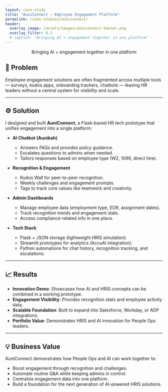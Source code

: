 ```yaml
---
layout: case-study
title: "AuniConnect – Employee Engagement Platform"
permalink: /case-studies/auniconnect/
header:
  overlay_image: /assets/images/auniconnect-banner.png
  overlay_filter: 0.3
  # caption: "Bringing AI + engagement together in one platform"
---
```


<p class="page__lead" style="text-align:center;">
  Bringing AI + engagement together in one platform
</p>

## 📌 Problem  
Employee engagement solutions are often fragmented across multiple tools — surveys, kudos apps, onboarding trackers, chatbots — leaving HR leaders without a central system for visibility and scale.  

---

## ⚙️ Solution  
I designed and built **AuniConnect**, a Flask-based HR tech prototype that unifies engagement into a single platform:  

- **AI Chatbot (Aunikah)**  
  - Answers FAQs and provides policy guidance.  
  - Escalates questions to admins when needed.  
  - Tailors responses based on employee type (W2, 1099, direct hire).  

- **Recognition & Engagement**  
  - Kudos Wall for peer-to-peer recognition.  
  - Weekly challenges and engagement prompts.  
  - Tags to track core values like teamwork and creativity.  

- **Admin Dashboards**  
  - Manage employee data (employment type, EOR, assignment dates).  
  - Track recognition trends and engagement stats.  
  - Access compliance-related info in one place.  

- **Tech Stack**  
  - Flask + JSON storage (lightweight HRIS simulation).  
  - Streamlit prototypes for analytics (AccuAI integration).  
  - Python automations for chat history, recognition tracking, and escalations.  

---

## 📈 Results  
- **Innovation Demo**: Showcases how AI and HRIS concepts can be combined in a working prototype.  
- **Engagement Visibility**: Provides recognition stats and employee activity data.  
- **Scalable Foundation**: Built to expand into Salesforce, Workday, or ADP integrations.  
- **Portfolio Value**: Demonstrates HRIS and AI innovation for People Ops leaders.  

---

## 💡 Business Value  
AuniConnect demonstrates how People Ops and AI can work together to:  
- Boost engagement through recognition and challenges.  
- Automate routine Q&A while keeping admins in control.  
- Centralize engagement data into one platform.  
- Build a foundation for the next generation of AI-powered HRIS solutions.  
